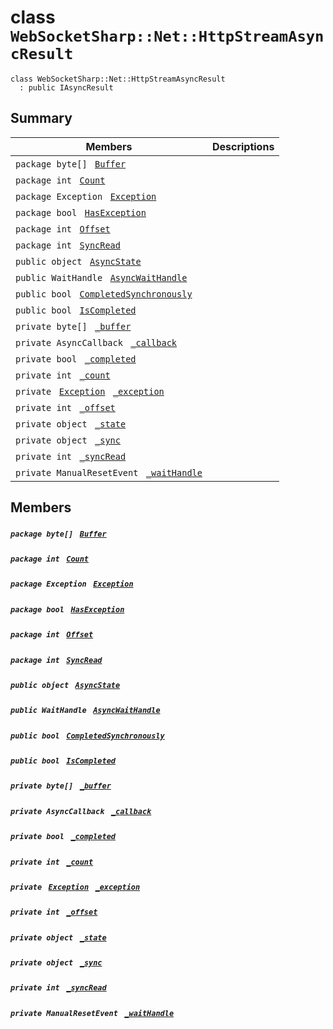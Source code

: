 # class `WebSocketSharp::Net::HttpStreamAsyncResult` 

```
class WebSocketSharp::Net::HttpStreamAsyncResult
  : public IAsyncResult
```

## Summary

 Members                                | Descriptions                                
----------------------------------------|---------------------------------------------
`package byte[] ` [`Buffer`](#class_web_socket_sharp_1_1_net_1_1_http_stream_async_result_1aa7d0001a7d84f7541ba6552012858437) | 
`package int ` [`Count`](#class_web_socket_sharp_1_1_net_1_1_http_stream_async_result_1aad462966ed963f892117056de1eba502) | 
`package Exception ` [`Exception`](#class_web_socket_sharp_1_1_net_1_1_http_stream_async_result_1a75f456e07534eb091bd4c71b194ec90e) | 
`package bool ` [`HasException`](#class_web_socket_sharp_1_1_net_1_1_http_stream_async_result_1a38bc83562886fe3551bd7f9bbc51551e) | 
`package int ` [`Offset`](#class_web_socket_sharp_1_1_net_1_1_http_stream_async_result_1a03e24f0a881e07cbe69ecd4db34a2323) | 
`package int ` [`SyncRead`](#class_web_socket_sharp_1_1_net_1_1_http_stream_async_result_1a8394dfee5af4281e926df97aea20125b) | 
`public object ` [`AsyncState`](#class_web_socket_sharp_1_1_net_1_1_http_stream_async_result_1aacf53410c127126f0e57d24aebab1daf) | 
`public WaitHandle ` [`AsyncWaitHandle`](#class_web_socket_sharp_1_1_net_1_1_http_stream_async_result_1ab973b89edf31c20a1e2db85dfb3658fa) | 
`public bool ` [`CompletedSynchronously`](#class_web_socket_sharp_1_1_net_1_1_http_stream_async_result_1a42e092682fc9d867a8b3f3e1b0c50ffa) | 
`public bool ` [`IsCompleted`](#class_web_socket_sharp_1_1_net_1_1_http_stream_async_result_1a56e67c316e46f622ba314b13c1a2a517) | 
`private byte[] ` [`_buffer`](#class_web_socket_sharp_1_1_net_1_1_http_stream_async_result_1afdf89bf39fd5e5e4b157398fbd2724e4) | 
`private AsyncCallback ` [`_callback`](#class_web_socket_sharp_1_1_net_1_1_http_stream_async_result_1af78e6646b2b46f11a481d2ee6be679bc) | 
`private bool ` [`_completed`](#class_web_socket_sharp_1_1_net_1_1_http_stream_async_result_1ad730d4866e83fb6bd77b6776cb374148) | 
`private int ` [`_count`](#class_web_socket_sharp_1_1_net_1_1_http_stream_async_result_1a83852750be9a651f15936176472dd5c0) | 
`private ` [`Exception`](#class_web_socket_sharp_1_1_net_1_1_http_stream_async_result_1a75f456e07534eb091bd4c71b194ec90e)` ` [`_exception`](#class_web_socket_sharp_1_1_net_1_1_http_stream_async_result_1abcfe8ca61795cb92992dab20d4cb59f3) | 
`private int ` [`_offset`](#class_web_socket_sharp_1_1_net_1_1_http_stream_async_result_1a53da2341ea4433867b68756f20019d5c) | 
`private object ` [`_state`](#class_web_socket_sharp_1_1_net_1_1_http_stream_async_result_1a683b078a1fa7a361ffb2e7dd7a9d2d2c) | 
`private object ` [`_sync`](#class_web_socket_sharp_1_1_net_1_1_http_stream_async_result_1adbb069fcd0e2b452bc3342bc00739ed8) | 
`private int ` [`_syncRead`](#class_web_socket_sharp_1_1_net_1_1_http_stream_async_result_1a1676ff7f2337dee7a9558623dba3aaf7) | 
`private ManualResetEvent ` [`_waitHandle`](#class_web_socket_sharp_1_1_net_1_1_http_stream_async_result_1ab6e395de0f001fd6942678eec45756a8) | 

## Members

##### `package byte[] ` [`Buffer`](#class_web_socket_sharp_1_1_net_1_1_http_stream_async_result_1aa7d0001a7d84f7541ba6552012858437) 

##### `package int ` [`Count`](#class_web_socket_sharp_1_1_net_1_1_http_stream_async_result_1aad462966ed963f892117056de1eba502) 

##### `package Exception ` [`Exception`](#class_web_socket_sharp_1_1_net_1_1_http_stream_async_result_1a75f456e07534eb091bd4c71b194ec90e) 

##### `package bool ` [`HasException`](#class_web_socket_sharp_1_1_net_1_1_http_stream_async_result_1a38bc83562886fe3551bd7f9bbc51551e) 

##### `package int ` [`Offset`](#class_web_socket_sharp_1_1_net_1_1_http_stream_async_result_1a03e24f0a881e07cbe69ecd4db34a2323) 

##### `package int ` [`SyncRead`](#class_web_socket_sharp_1_1_net_1_1_http_stream_async_result_1a8394dfee5af4281e926df97aea20125b) 

##### `public object ` [`AsyncState`](#class_web_socket_sharp_1_1_net_1_1_http_stream_async_result_1aacf53410c127126f0e57d24aebab1daf) 

##### `public WaitHandle ` [`AsyncWaitHandle`](#class_web_socket_sharp_1_1_net_1_1_http_stream_async_result_1ab973b89edf31c20a1e2db85dfb3658fa) 

##### `public bool ` [`CompletedSynchronously`](#class_web_socket_sharp_1_1_net_1_1_http_stream_async_result_1a42e092682fc9d867a8b3f3e1b0c50ffa) 

##### `public bool ` [`IsCompleted`](#class_web_socket_sharp_1_1_net_1_1_http_stream_async_result_1a56e67c316e46f622ba314b13c1a2a517) 

##### `private byte[] ` [`_buffer`](#class_web_socket_sharp_1_1_net_1_1_http_stream_async_result_1afdf89bf39fd5e5e4b157398fbd2724e4) 

##### `private AsyncCallback ` [`_callback`](#class_web_socket_sharp_1_1_net_1_1_http_stream_async_result_1af78e6646b2b46f11a481d2ee6be679bc) 

##### `private bool ` [`_completed`](#class_web_socket_sharp_1_1_net_1_1_http_stream_async_result_1ad730d4866e83fb6bd77b6776cb374148) 

##### `private int ` [`_count`](#class_web_socket_sharp_1_1_net_1_1_http_stream_async_result_1a83852750be9a651f15936176472dd5c0) 

##### `private ` [`Exception`](#class_web_socket_sharp_1_1_net_1_1_http_stream_async_result_1a75f456e07534eb091bd4c71b194ec90e)` ` [`_exception`](#class_web_socket_sharp_1_1_net_1_1_http_stream_async_result_1abcfe8ca61795cb92992dab20d4cb59f3) 

##### `private int ` [`_offset`](#class_web_socket_sharp_1_1_net_1_1_http_stream_async_result_1a53da2341ea4433867b68756f20019d5c) 

##### `private object ` [`_state`](#class_web_socket_sharp_1_1_net_1_1_http_stream_async_result_1a683b078a1fa7a361ffb2e7dd7a9d2d2c) 

##### `private object ` [`_sync`](#class_web_socket_sharp_1_1_net_1_1_http_stream_async_result_1adbb069fcd0e2b452bc3342bc00739ed8) 

##### `private int ` [`_syncRead`](#class_web_socket_sharp_1_1_net_1_1_http_stream_async_result_1a1676ff7f2337dee7a9558623dba3aaf7) 

##### `private ManualResetEvent ` [`_waitHandle`](#class_web_socket_sharp_1_1_net_1_1_http_stream_async_result_1ab6e395de0f001fd6942678eec45756a8) 

